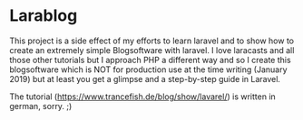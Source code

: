 # Larablog
This project is a side effect of my efforts to learn laravel and to show how to create an extremely simple Blogsoftware with laravel. I love laracasts and all those other tutorials but I approach PHP a different way and so I create this blogsoftware which is NOT for production use at the time writing (January 2019) but at least you get a glimpse and a step-by-step guide in Laravel.

The tutorial (https://www.trancefish.de/blog/show/lavarel/) is written in german, sorry. ;) 

